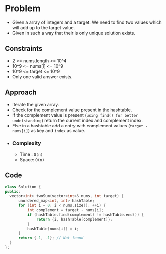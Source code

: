 # Problem

- Given a array of integers and a target. We need to find two values which will add up to the target  value.
- Given in such a way that their is only unique solution exists.

## Constraints

- 2 <= nums.length <= 10^4
- 10^9 <= nums[i] <= 10^9
- 10^9 <= target <= 10^9
- Only one valid answer exists.

## Approach
  - Iterate the given array.
  - Check for the complement value present in the hashtable.
  - If the complement value is present (`using find() for better undetstanding`) return the current index and complement index. 
  - Else in a hashtable add a entry  with  complement values (`target - nums[i]`) as key and `index` as value.
  -  ### Complexity
      - Time : `O(n)`
      - Space: `O(n)`  

## Code

  ```c++
  class Solution {
  public:
    vector<int> twoSum(vector<int>& nums, int target) {
        unordered_map<int, int> hashTable;
        for (int i = 0; i < nums.size(); ++i) {
            int complement = target - nums[i];
            if (hashTable.find(complement) != hashTable.end()) {
                return {i, hashTable[complement]};
            }
            hashTable[nums[i]] = i;
        }
        return {-1, -1}; // Not found
    }
};

  ```
